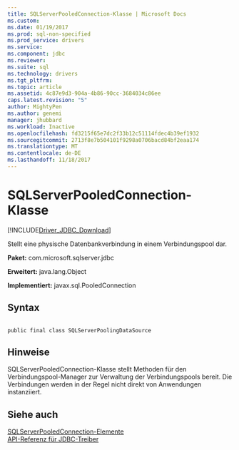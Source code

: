 ```yaml
---
title: SQLServerPooledConnection-Klasse | Microsoft Docs
ms.custom: 
ms.date: 01/19/2017
ms.prod: sql-non-specified
ms.prod_service: drivers
ms.service: 
ms.component: jdbc
ms.reviewer: 
ms.suite: sql
ms.technology: drivers
ms.tgt_pltfrm: 
ms.topic: article
ms.assetid: 4c87e9d3-904a-4b86-90cc-3684034c86ee
caps.latest.revision: "5"
author: MightyPen
ms.author: genemi
manager: jhubbard
ms.workload: Inactive
ms.openlocfilehash: fd3215f65e7dc2f33b12c51114fdec4b39ef1932
ms.sourcegitcommit: 2713f8e7b504101f9298a0706bacd84bf2eaa174
ms.translationtype: MT
ms.contentlocale: de-DE
ms.lasthandoff: 11/18/2017
---
```

# <a name="sqlserverpooledconnection-class"></a>SQLServerPooledConnection-Klasse
[!INCLUDE[Driver_JDBC_Download](../../../includes/driver_jdbc_download.md)]

  Stellt eine physische Datenbankverbindung in einem Verbindungspool dar.  
  
 **Paket:** com.microsoft.sqlserver.jdbc  
  
 **Erweitert:** java.lang.Object  
  
 **Implementiert:** javax.sql.PooledConnection  
  
## <a name="syntax"></a>Syntax  
  
```  
  
public final class SQLServerPoolingDataSource  
```  
  
## <a name="remarks"></a>Hinweise  
 SQLServerPooledConnection-Klasse stellt Methoden für den Verbindungspool-Manager zur Verwaltung der Verbindungspools bereit. Die Verbindungen werden in der Regel nicht direkt von Anwendungen instanziiert.  
  
## <a name="see-also"></a>Siehe auch  
 [SQLServerPooledConnection-Elemente](../../../connect/jdbc/reference/sqlserverpooledconnection-members.md)   
 [API-Referenz für JDBC-Treiber](../../../connect/jdbc/reference/jdbc-driver-api-reference.md)  
  
  
